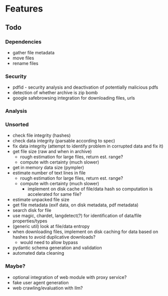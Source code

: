 # Features


## Todo

### Dependencies

- gather file metadata
- move files
- rename files



### Security

- pdfid - security analysis and deactivation of potentially malicious pdfs
- detection of whether archive is zip bomb
- google safebrowsing integration for downloading files, urls


### Analysis

### Unsorted

- check file integrity (hashes)
- check data integrity (parsable according to spec)
- fix data integrity (attempt to identify problem in corrupted data and fix it)
- get file size (raw and when in archive)
    - rough estimation for large files, return est. range?
    - compute with certainty (much slower)
- get in memory data size (pympler)
- estimate number of text lines in file
    - rough estimation for large files, return est. range?
    - compute with certainty (much slower)
        - implement on disk cache of file/data hash so computation is accelerated for same file?
- estimate unpacked file size
- get file metadata (exif data, on disk metadata, pdf metadata)
- search disk for file
- use magic, chardet, langdetect(?) for identification of data/file properties/types
- (generic util) look at file/data entropy
- when downloading files, implement on disk caching for data based on hashes to avoid duplicative downloads?
    - would need to allow bypass
- pydantic schema generation and validation
- automated data cleaning

### Maybe?

- optional integration of web module with proxy service?
- fake user agent generation
- web crawling/evaluation with llm?